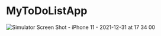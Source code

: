 # MyToDoListApp

![Simulator Screen Shot - iPhone 11 - 2021-12-31 at 17 34 00](https://user-images.githubusercontent.com/70623959/147812630-6fd62091-7e95-41dd-b9b1-2124d1118e3e.png)
